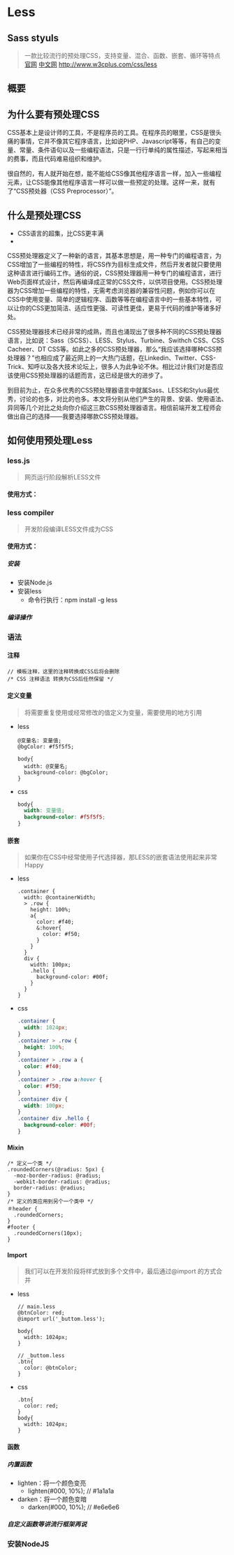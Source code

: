 # Less

## Sass styuls

> 一款比较流行的预处理CSS，支持变量、混合、函数、嵌套、循环等特点
> [官网](http://lesscss.org/)
> [中文网](http://lesscss.cn/)
> http://www.w3cplus.com/css/less

## 概要

## 为什么要有预处理CSS

CSS基本上是设计师的工具，不是程序员的工具。在程序员的眼里，CSS是很头痛的事情，它并不像其它程序语言，比如说PHP、Javascript等等，有自己的变量、常量、条件语句以及一些编程语法，只是一行行单纯的属性描述，写起来相当的费事，而且代码难易组织和维护。

很自然的，有人就开始在想，能不能给CSS像其他程序语言一样，加入一些编程元素，让CSS能像其他程序语言一样可以做一些预定的处理。这样一来，就有了“CSS预处器（CSS Preprocessor）”。

## 什么是预处理CSS

- CSS语言的超集，比CSS更丰满
- 

CSS预处理器定义了一种新的语言，其基本思想是，用一种专门的编程语言，为CSS增加了一些编程的特性，将CSS作为目标生成文件，然后开发者就只要使用这种语言进行编码工作。通俗的说，CSS预处理器用一种专门的编程语言，进行Web页面样式设计，然后再编译成正常的CSS文件，以供项目使用。CSS预处理器为CSS增加一些编程的特性，无需考虑浏览器的兼容性问题，例如你可以在CSS中使用变量、简单的逻辑程序、函数等等在编程语言中的一些基本特性，可以让你的CSS更加简洁、适应性更强、可读性更佳，更易于代码的维护等诸多好处。

CSS预处理器技术已经非常的成熟，而且也涌现出了很多种不同的CSS预处理器语言，比如说：Sass（SCSS）、LESS、Stylus、Turbine、Swithch CSS、CSS Cacheer、DT CSS等。如此之多的CSS预处理器，那么“我应该选择哪种CSS预处理器？”也相应成了最近网上的一大热门话题，在Linkedin、Twitter、CSS-Trick、知呼以及各大技术论坛上，很多人为此争论不休。相比过计我们对是否应该使用CSS预处理器的话题而言，这已经是很大的进步了。

到目前为止，在众多优秀的CSS预处理器语言中就属Sass、LESS和Stylus最优秀，讨论的也多，对比的也多。本文将分别从他们产生的背景、安装、使用语法、异同等几个对比之处向你介绍这三款CSS预处理器语言。相信前端开发工程师会做出自己的选择——我要选择哪款CSS预处理器。

## 如何使用预处理Less

### less.js

> 网页运行阶段解析LESS文件

#### 使用方式：


### less compiler

> 开发阶段编译LESS文件成为CSS

#### 使用方式：

##### 安装

- 安装Node.js
- 安装less
    + 命令行执行：npm install -g less

##### 编译操作

### 语法

#### 注释

```less
// 模板注释，这里的注释转换成CSS后将会删除
/* CSS 注释语法 转换为CSS后任然保留 */
```

#### 定义变量

> 将需要重复使用或经常修改的值定义为变量，需要使用的地方引用

- less

  ```less
  @变量名: 变量值;
  @bgColor: #f5f5f5;

  body{
    width: @变量名;
    background-color: @bgColor;
  }
  ```

- css

  ```css
  body{
    width: 变量值;
    background-color: #f5f5f5;
  }
  ```

#### 嵌套

> 如果你在CSS中经常使用子代选择器，那LESS的嵌套语法使用起来非常Happy

- less

  ```less
  .container {
    width: @containerWidth;
    > .row {
      height: 100%;
      a{
        color: #f40;
        &:hover{
          color: #f50;
        }
      }
    }
    div {
      width: 100px;
      .hello {
        background-color: #00f;
      }
    }
  }
  ```

- css

  ```css
  .container {
    width: 1024px;
  }
  .container > .row {
    height: 100%;
  }
  .container > .row a {
    color: #f40;
  }
  .container > .row a:hover {
    color: #f50;
  }
  .container div {
    width: 100px;
  }
  .container div .hello {
    background-color: #00f;
  }
  ```

#### Mixin

```less
/* 定义一个类 */
.roundedCorners(@radius: 5px) {
  -moz-border-radius: @radius;
  -webkit-border-radius: @radius;
  border-radius: @radius;
}
/* 定义的类应用到另个一个类中 */
＃header {
  .roundedCorners;
}
#footer {
  .roundedCorners(10px);
}
```

#### Import

> 我们可以在开发阶段将样式放到多个文件中，最后通过@import 的方式合并

- less

  ```less
  // main.less
  @btnColor: red;
  @import url('_buttom.less');
  
  body{
    width: 1024px;
  }

  // _buttom.less
  .btn{
    color: @btnColor;
  }
  ```

- css

  ```less
  .btn{
    color: red;
  }
  body{
    width: 1024px;
  }
  ```

#### 函数

##### 内置函数

- lighten：将一个颜色变亮
  + lighten(#000, 10%); // #1a1a1a
- darken：将一个颜色变暗
  + darken(#000, 10%); // #e6e6e6

##### 自定义函数等讲流行框架再说


### 安装NodeJS
